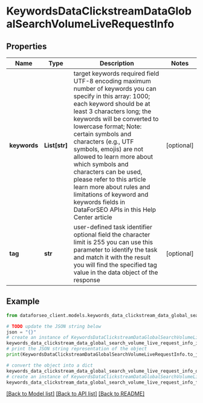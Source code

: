 # KeywordsDataClickstreamDataGlobalSearchVolumeLiveRequestInfo


## Properties

Name | Type | Description | Notes
------------ | ------------- | ------------- | -------------
**keywords** | **List[str]** | target keywords required field UTF-8 encoding maximum number of keywords you can specify in this array: 1000; each keyword should be at least 3 characters long; the keywords will be converted to lowercase format; Note: certain symbols and characters (e.g., UTF symbols, emojis) are not allowed to learn more about which symbols and characters can be used, please refer to this article learn more about rules and limitations of keyword and keywords fields in DataForSEO APIs in this Help Center article | [optional] 
**tag** | **str** | user-defined task identifier optional field the character limit is 255 you can use this parameter to identify the task and match it with the result you will find the specified tag value in the data object of the response | [optional] 

## Example

```python
from dataforseo_client.models.keywords_data_clickstream_data_global_search_volume_live_request_info import KeywordsDataClickstreamDataGlobalSearchVolumeLiveRequestInfo

# TODO update the JSON string below
json = "{}"
# create an instance of KeywordsDataClickstreamDataGlobalSearchVolumeLiveRequestInfo from a JSON string
keywords_data_clickstream_data_global_search_volume_live_request_info_instance = KeywordsDataClickstreamDataGlobalSearchVolumeLiveRequestInfo.from_json(json)
# print the JSON string representation of the object
print(KeywordsDataClickstreamDataGlobalSearchVolumeLiveRequestInfo.to_json())

# convert the object into a dict
keywords_data_clickstream_data_global_search_volume_live_request_info_dict = keywords_data_clickstream_data_global_search_volume_live_request_info_instance.to_dict()
# create an instance of KeywordsDataClickstreamDataGlobalSearchVolumeLiveRequestInfo from a dict
keywords_data_clickstream_data_global_search_volume_live_request_info_from_dict = KeywordsDataClickstreamDataGlobalSearchVolumeLiveRequestInfo.from_dict(keywords_data_clickstream_data_global_search_volume_live_request_info_dict)
```
[[Back to Model list]](../README.md#documentation-for-models) [[Back to API list]](../README.md#documentation-for-api-endpoints) [[Back to README]](../README.md)



